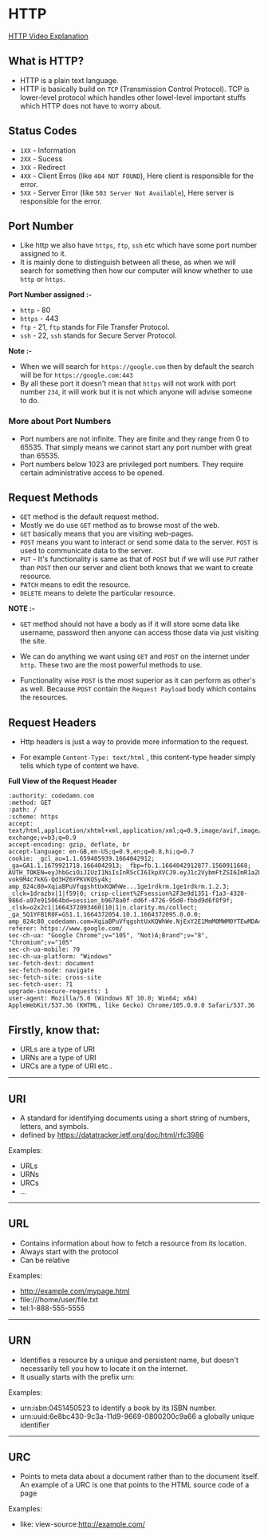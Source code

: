 # HTTP

[HTTP Video Explanation](https://www.youtube.com/watch?v=LZJNj-HHfII&t=59s)

## What is HTTP?
- HTTP is a plain text language.
- HTTP is basically build on `TCP` (Transmission Control Protocol). TCP is lower-level protocol which handles other lowel-level important stuffs which HTTP does not have to worry about.

## Status Codes

* `1XX` - Information
* `2XX` - Sucess
* `3XX` - Redirect
* `4XX` - Client Erros (like `404 NOT FOUND`), Here client is responsible for the error.
* `5XX` - Server Error (like `503 Server Not Available`), Here server is responsible for the error.

## Port Number

- Like http we also have `https`, `ftp`, `ssh` etc which have some port number assigned to it. 
- It is mainly done to distinguish between all these, as when we will search for something then how our computer will know whether to use `http` or `https`.

**Port Number assigned :-**

* `http` - 80 
* `https` - 443
* `ftp` - 21, `ftp` stands for File Transfer Protocol.
* `ssh` - 22, `ssh` stands for Secure Server Protocol.

**Note :-**
* When we will search for `https://google.com` then by default the search will be for `https://google.com:443`
* By all these port it doesn't mean that  `https` will not work with port number `234`, it will work but it is not which anyone will advise someone to do.  

### More about Port Numbers

- Port numbers are not infinite. They are finite and they range from 0 to 65535. That simply means we cannot start any port number with great than 65535.
- Port numbers below 1023 are privileged port numbers. They require certain administrative access to be opened.

## Request Methods

- `GET` method is the default request method.
- Mostly we do use `GET` method as to browse most of the web. 
- `GET` basically means that you are visiting web-pages.
- `POST` means you want to interact or send some data to the server. `POST` is used to communicate data to the server.
- `PUT` - It's functionality is same as that of `POST` but if we will use `PUT` rather than `POST` then our server and client both knows that we want to create resource.
- `PATCH` means to edit the resource.
- `DELETE` means to delete the particular resource.

**NOTE :-** 
* `GET` method should not have a body as if it will store some data like username, password then anyone can access those data via just visiting the site.

* We can do anything we want using `GET` and `POST` on the internet under `http`. These two are the most powerful methods to use.

* Functionality wise `POST` is the most superior as it can perform as other's as well. Because `POST` contain the `Request Payload` body which contains the resources.

## Request Headers

- Http headers is just a way to provide more information to the request.

- For example `Content-Type: text/html` , this content-type header simply tells which type of content we have.

**Full View of the Request Header**

```
:authority: codedamn.com
:method: GET
:path: /
:scheme: https
accept: text/html,application/xhtml+xml,application/xml;q=0.9,image/avif,image/webp,image/apng,*/*;q=0.8,application/signed-exchange;v=b3;q=0.9
accept-encoding: gzip, deflate, br
accept-language: en-GB,en-US;q=0.9,en;q=0.8,hi;q=0.7
cookie: _gcl_au=1.1.659405939.1664042912; _ga=GA1.1.1679921718.1664042913; _fbp=fb.1.1664042912877.1560911668; AUTH_TOKEN=eyJhbGciOiJIUzI1NiIsInR5cCI6IkpXVCJ9.eyJ1c2VybmFtZSI6ImR1a2U3ODYiLCJfaWQiOiI2MTFjYTUyYzQxYzRhMTAwMDhlNDg4M2QiLCJuYW1lIjoiTW9oaXQgTWlzaHJhIiwiaWF0IjoxNjY0MDQzODM1LCJleHAiOjE2NjkyMjc4MzV9.uzly7qoYubm5iW-vok9M4c7kKG-Qd3HZ6YPKVKQSy4k; amp_824c80=XqiaBPuVfqgshtUxKQWhWe...1ge1rdkrm.1ge1rdkrm.1.2.3; _clck=1drazbx|1|f59|0; crisp-client%2Fsession%2F3e9d1351-f1a3-4320-986d-a97e915064bd=session_b9678a0f-dd6f-4726-95d0-fbbd9d6f8f9f; _clsk=o2x2c1|1664372093460|10|1|n.clarity.ms/collect; _ga_5Q1YFB1R0F=GS1.1.1664372054.10.1.1664372095.0.0.0; amp_824c80_codedamn.com=XqiaBPuVfqgshtUxKQWhWe.NjExY2E1MmM0MWM0YTEwMDA4ZTQ4ODNk..1ge24s6mj.1ge24teib.26.e.2k
referer: https://www.google.com/
sec-ch-ua: "Google Chrome";v="105", "Not)A;Brand";v="8", "Chromium";v="105"
sec-ch-ua-mobile: ?0
sec-ch-ua-platform: "Windows"
sec-fetch-dest: document
sec-fetch-mode: navigate
sec-fetch-site: cross-site
sec-fetch-user: ?1
upgrade-insecure-requests: 1
user-agent: Mozilla/5.0 (Windows NT 10.0; Win64; x64) AppleWebKit/537.36 (KHTML, like Gecko) Chrome/105.0.0.0 Safari/537.36
```

## Firstly, know that:
- URLs are a type of URI
- URNs are a type of URI
- URCs are a type of URI
etc..

---
## URI 
 - A standard for identifying documents using a short string of numbers, 
letters, and symbols.
 - defined by https://datatracker.ietf.org/doc/html/rfc3986
 
Examples:
  - URLs
  - URNs
  - URCs
  - ...
 
--- 
## URL
 - Contains information about how to fetch a resource from its location.
 - Always start with the protocol
 - Can be relative

Examples:
 - http://example.com/mypage.html
 - file:///home/user/file.txt
 - tel:1-888-555-5555
 
--- 
## URN
 - Identifies a resource by a unique and persistent name, but doesn't necessarily tell you how to locate it on the internet. 
 - It usually starts with the prefix urn:

Examples:
 - urn:isbn:0451450523 to identify a book by its ISBN number.
 - urn:uuid:6e8bc430-9c3a-11d9-9669-0800200c9a66 a globally unique identifier
 
--- 
## URC
 - Points to meta data about a document rather than to the document itself. 
An example of a URC is one that points to the HTML source code of a page

Examples:
 - like: view-source:http://example.com/
